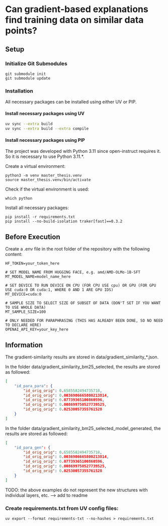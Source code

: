 # Can gradient-based explanations find training data on similar data points?

## Setup

### Initialize Git Submodules
```shell
git submodule init
git submodule update
```

### Installation
All necessary packages can be installed using either UV or PIP.

#### Install necessary packages using UV
```bash
uv sync --extra build
uv sync --extra build --extra compile
```

#### Install necessary packages using PIP
The project was developed with Python 3.11 since open-instruct requires it. So it is necessary to use Python 3.11.*.

Create a virtual environment:
```shell
python3 -m venv master_thesis.venv
source master_thesis.venv/bin/activate
```

Check if the virtual environment is used:
```shell
which python
```

Install all necessary packages:
```shell
pip install -r requirements.txt
pip install --no-build-isolation traker[fast]==0.3.2
```

## Before Execution
Create a .env file in the root folder of the repository with the following content:
```shell
HF_TOKEN=your_token_here

# SET MODEL NAME FROM HUGGING FACE, e.g. amd/AMD-OLMo-1B-SFT
MT_MODEL_NAME=model_name_here 

# SET DEVICE TO RUN DEVICE ON CPU (FOR CPU USE cpu) OR GPU (FOR GPU USE cuda:0 OR cuda:1, WHERE 0 AND 1 ARE GPU IDS)
MT_DEVICE=cuda:0

# SAMPLE SIZE TO SELECT SIZE OF SUBSET OF DATA (DON'T SET IF YOU WANT TO USE WHOLE DATA)
MT_SAMPLE_SIZE=100

# ONLY NEEDED FOR PARAPHRASING (THIS HAS ALREADY BEEN DONE, SO NO NEED TO DECLARE HERE)
OPENAI_API_KEY=your_key_here
```

## Information
The gradient-similarity results are stored in data/gradient_similarity_*.json.

In the folder data/gradient_similarity_bm25_selected, the results are stored as followed:
```json
[
    "id_para_para": {
        "id_orig_orig": 0.6585582494735718,
        "id_orig_orig": 0.0036986665800213814,
        "id_orig_orig": 0.07739365100860596,
        "id_orig_orig": 0.008699750527739525,
        "id_orig_orig": 0.02530057355761528
    }
]
```

In the folder data/gradient_similarity_bm25_selected_model_generated, the results are stored as followed:
```json
[
    "id_para_gen": {
        "id_orig_orig": 0.6585582494735718,
        "id_orig_orig": 0.0036986665800213814,
        "id_orig_orig": 0.07739365100860596,
        "id_orig_orig": 0.008699750527739525,
        "id_orig_orig": 0.02530057355761528
    }
]
```

TODO: the above examples do not represent the new structures with individual layers, etc. --> add to readme

### Create requirements.txt from UV config files:
```shell
uv export --format requirements-txt --no-hashes > requirements.txt
```